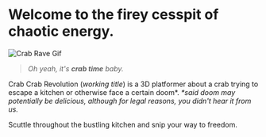 # Welcome to the firey cesspit of chaotic energy.

![Crab Rave Gif](../media/crab_dancing.gif)

> *Oh yeah, it's **crab time** baby.*

Crab Crab Revolution (*working title*) is a 3D platformer about a crab trying to escape a kitchen or otherwise face a certain doom\*.
*\*said doom may potentially be delicious, although for legal reasons, you didn't hear it from us.*

Scuttle throughout the bustling kitchen and snip your way to freedom. 